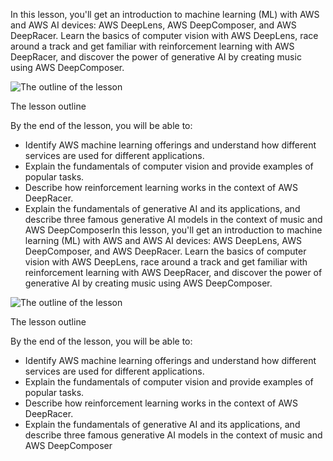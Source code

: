 ﻿In this lesson, you'll get an introduction to machine learning (ML) with AWS and AWS AI devices: AWS DeepLens, AWS DeepComposer, and AWS DeepRacer. Learn the basics of computer vision with AWS DeepLens, race around a track and get familiar with reinforcement learning with AWS DeepRacer, and discover the power of generative AI by creating music using AWS DeepComposer.

![The outline of the lesson](https://video.udacity-data.com/topher/2021/April/60883f21_screen-shot-2021-04-27-at-9.43.02-am/screen-shot-2021-04-27-at-9.43.02-am.png)

The lesson outline

By the end of the lesson, you will be able to:

-   Identify AWS machine learning offerings and understand how different services are used for different applications.
-   Explain the fundamentals of computer vision and provide examples of popular tasks.
-   Describe how reinforcement learning works in the context of AWS DeepRacer.
-   Explain the fundamentals of generative AI and its applications, and describe three famous generative AI models in the context of music and AWS DeepComposerIn this lesson, you'll get an introduction to machine learning (ML) with AWS and AWS AI devices: AWS DeepLens, AWS DeepComposer, and AWS DeepRacer. Learn the basics of computer vision with AWS DeepLens, race around a track and get familiar with reinforcement learning with AWS DeepRacer, and discover the power of generative AI by creating music using AWS DeepComposer.

![The outline of the lesson](https://video.udacity-data.com/topher/2021/April/60883f21_screen-shot-2021-04-27-at-9.43.02-am/screen-shot-2021-04-27-at-9.43.02-am.png)

The lesson outline

By the end of the lesson, you will be able to:

-   Identify AWS machine learning offerings and understand how different services are used for different applications.
-   Explain the fundamentals of computer vision and provide examples of popular tasks.
-   Describe how reinforcement learning works in the context of AWS DeepRacer.
-   Explain the fundamentals of generative AI and its applications, and describe three famous generative AI models in the context of music and AWS DeepComposer
